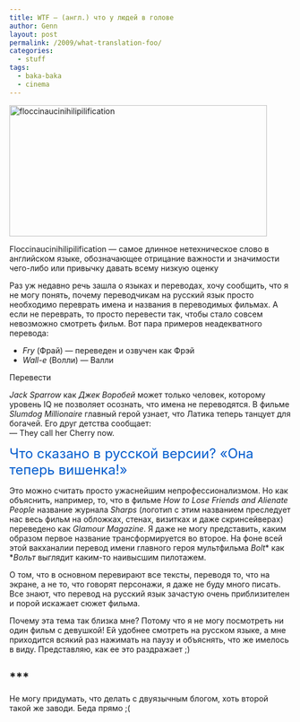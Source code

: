 ```yaml
---
title: WTF — (англ.) что у людей в голове
author: Genn
layout: post
permalink: /2009/what-translation-foo/
categories:
  - stuff
tags:
  - baka-baka
  - cinema
---
```

<img src="http://mega.genn.org/=^_^=/uploads/2009/02/floccinaucinihilipilification1.png" alt="floccinaucinihilipilification" width="460" height="234" />

<p class="imgdesc">
  Floccinaucinihilipilification — самое длинное нетехническое слово в английском языке, обозначающее отрицание важности и значимости чего-либо или привычку давать всему низкую оценку
</p>

Раз уж недавно речь зашла о языках и переводах, хочу сообщить, что я не могу понять, почему переводчикам на русский язык просто необходимо переврать имена и названия в переводимых фильмах. А если не переврать, то просто перевести так, чтобы стало совсем невозможно смотреть фильм. Вот пара примеров неадекватного перевода:

<ul class="postlist">
  <li>
    <span><i>Fry</i> (Фрай) — переведен и озвучен как Фрэй</span>
  </li>
  <li>
    <span><i>Wall-e</i> (Волли) — Валли</span>
  </li>
</ul>

<!--more-->Перевести 

*Jack Sparrow* как *Джек Воробей* может только человек, которому уровень IQ не позволяет осознать, что имена не переводятся. В фильме *Slumdog Millionaire* главный герой узнает, что Латика теперь танцует для богачей. Его друг детства сообщает:  
— They call her Cherry now.

<span style="font-size: 24px; color: #005bcd;">Что сказано в русской версии? «Она теперь вишенка!»</span>

Это можно считать просто ужаснейшим непрофессионализмом. Но как объяснить, например, то, что в фильме *How to Lose Friends and Alienate People* название журнала *Sharps* (логотип с этим названием преследует нас весь фильм на обложках, стенах, визитках и даже скринсейверах) переведено как *Glamour Magazine*. Я даже не могу представить, каким образом первое название трансформируется во второе. На фоне всей этой вакханалии перевод имени главного героя мультфильма *Bolt** как **Вольт* выглядит каким-то наивысшим пилотажем.

О том, что в основном перевирают все тексты, переводя то, что на экране, а не то, что говорят персонажи, я даже не буду много писать. Все знают, что перевод на русский язык зачастую очень приблизителен и порой искажает сюжет фильма.

Почему эта тема так близка мне? Потому что я не могу посмотреть ни один фильм с девушкой! Ей удобнее смотреть на русском языке, а мне приходится всякий раз нажимать на паузу и объяснять, что же имелось в виду. Представляю, как ее это раздражает ;)

## \***

Не могу придумать, что делать с двуязычным блогом, хоть второй такой же заводи. Беда прямо ;(